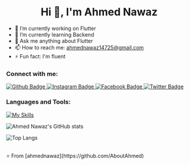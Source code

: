  <h1 align="center">Hi 👋, I'm Ahmed Nawaz</h1>

- 🔭 I’m currently working on Flutter
- 🌱 I’m currently learning Backend
- 💬 Ask me anything about Flutter 
- 📫 How to reach me: ahmednawaz14725@gmail.com
- ⚡ Fun fact:  I'm fluent
  
### Connect with me:
<div id="badges">
  <a href="https://github.com/AboutAhmed">
    <img src="https://img.shields.io/badge/Github-white?style=for-the-badge&logo=Github&logoColor=black" alt="Github Badge"/>
  </a>
   <a href="https://www.instagram.com/i_m_ahmednawaz">
    <img src="https://img.shields.io/badge/Instagram-purple?style=for-the-badge&logo=instagram&logoColor=white" alt="Instagram Badge"/>
  </a>
   <a href="https://fb.com/Ahmednawaz">
    <img src="https://img.shields.io/badge/Facebook-blue?style=for-the-badge&logo=facebook&logoColor=white" alt="Facebook Badge"/>
  </a>
   <a href="https://twitter.com/Ahmednawaz">
    <img src="https://img.shields.io/badge/Twitter-blue?style=for-the-badge&logo=twitter&logoColor=white" alt="Twitter Badge"/>
  </a>
</div>

### Languages and Tools:
[![My Skills](https://skillicons.dev/icons?i=flutter,dart,python,javascript,firebase,github,git,figma,xd&perline=5)](https://skillicons.dev)

![Ahmed Nawaz's GitHub stats](https://github-readme-stats.vercel.app/api?username=ahmednawaz&show_icons=true&theme=dark)

![Top Langs](https://github-readme-stats.vercel.app/api/top-langs/?username=ahmednawaz&theme=dark)


<br>
⭐️ From [ahmednawaz](https://github.com/AboutAhmed)
